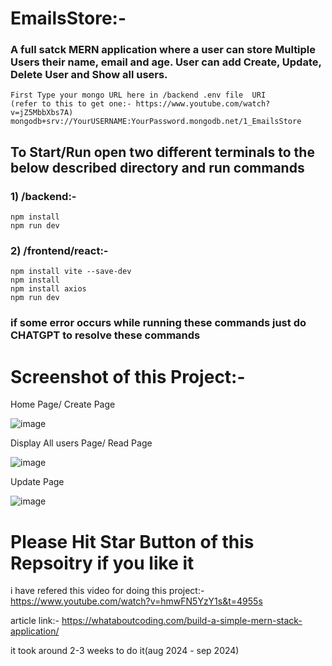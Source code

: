 # EmailsStore:-
### A full satck MERN application where a user can store Multiple Users their name, email and age. User can add Create, Update, Delete User and Show all users. 

    First Type your mongo URL here in /backend .env file  URI
    (refer to this to get one:- https://www.youtube.com/watch?v=jZ5MbbXbs7A)
    mongodb+srv://YourUSERNAME:YourPassword.mongodb.net/1_EmailsStore

## To Start/Run open two different terminals to the below described directory and run commands 
### 1) /backend:-   
    npm install
    npm run dev 
    
### 2) /frontend/react:-
    npm install vite --save-dev
    npm install
    npm install axios
    npm run dev
    
### if some error occurs while running these commands just do CHATGPT to resolve these commands

##

# Screenshot of this Project:- 

Home Page/ Create Page

![image](https://github.com/user-attachments/assets/b5a159ac-f896-4cd0-bb9a-a446266d3bf7)

Display All users Page/ Read Page

![image](https://github.com/user-attachments/assets/e8bf608d-e09a-4804-8bd2-4d436ed4b003)

Update Page

![image](https://github.com/user-attachments/assets/d800113b-1508-4134-b310-408e4d83b779)


# Please Hit Star Button of this Repsoitry if you like it

i have refered this video for doing this project:- https://www.youtube.com/watch?v=hmwFN5YzY1s&t=4955s

article link:- https://whataboutcoding.com/build-a-simple-mern-stack-application/

it took around 2-3 weeks to do it(aug 2024 - sep 2024)


